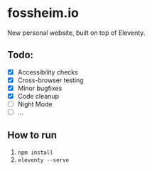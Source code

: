 # fossheim.io

New personal website, built on top of Eleventy.

## Todo:

- [X] Accessibility checks
- [X] Cross-browser testing
- [X] Minor bugfixes
- [X] Code cleanup
- [ ] Night Mode
- [ ] ...

## How to run
1. `npm install`
2. `eleventy --serve`
